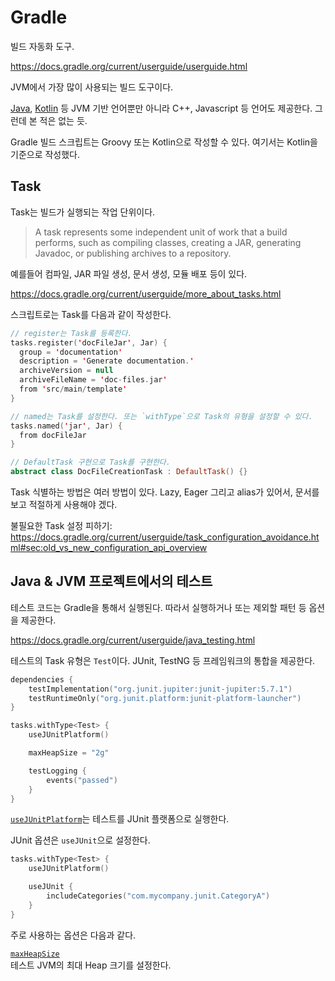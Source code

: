 # Gradle

빌드 자동화 도구.

https://docs.gradle.org/current/userguide/userguide.html

JVM에서 가장 많이 사용되는 빌드 도구이다.

[Java](java.md), [Kotlin](kotlin.md) 등 JVM 기반 언어뿐만 아니라 C++, Javascript 등 언어도 제공한다. 그런데 본 적은 없는 듯.

Gradle 빌드 스크립트는 Groovy 또는 Kotlin으로 작성할 수 있다. 여기서는 Kotlin을 기준으로 작성했다.

## Task

Task는 빌드가 실행되는 작업 단위이다.

> A task represents some independent unit of work that a build performs, such as compiling classes, creating a JAR, generating Javadoc, or publishing archives to a repository.

예를들어 컴파일, JAR 파일 생성, 문서 생성, 모듈 배포 등이 있다.

https://docs.gradle.org/current/userguide/more_about_tasks.html

스크립트로는 Task를 다음과 같이 작성한다.

```kotlin
// register는 Task를 등록한다.
tasks.register('docFileJar', Jar) {
  group = 'documentation'
  description = 'Generate documentation.'
  archiveVersion = null
  archiveFileName = 'doc-files.jar'
  from 'src/main/template'
}

// named는 Task를 설정한다. 또는 `withType`으로 Task의 유형을 설정할 수 있다.
tasks.named('jar', Jar) {
  from docFileJar
}

// DefaultTask 구현으로 Task를 구현한다.
abstract class DocFileCreationTask : DefaultTask() {}
```

Task 식별하는 방법은 여러 방법이 있다. Lazy, Eager 그리고 alias가 있어서, 문서를 보고 적절하게 사용해야 겠다.

불필요한 Task 설정 피하기: https://docs.gradle.org/current/userguide/task_configuration_avoidance.html#sec:old_vs_new_configuration_api_overview

## Java & JVM 프로젝트에서의 테스트

테스트 코드는 Gradle을 통해서 실행된다. 따라서 실행하거나 또는 제외할 패턴 등 옵션을 제공한다.

https://docs.gradle.org/current/userguide/java_testing.html

테스트의 Task 유형은 `Test`이다.
JUnit, TestNG 등 프레임워크의 통합을 제공한다.

```kotlin
dependencies {
    testImplementation("org.junit.jupiter:junit-jupiter:5.7.1")
    testRuntimeOnly("org.junit.platform:junit-platform-launcher")
}

tasks.withType<Test> {
    useJUnitPlatform()

    maxHeapSize = "2g"

    testLogging {
        events("passed")
    }
}
```

[`useJUnitPlatform`](https://docs.gradle.org/current/javadoc/org/gradle/api/tasks/testing/Test.html#useJUnitPlatform-org.gradle.api.Action-)는 테스트를 JUnit 플랫폼으로 실행한다.

JUnit 옵션은 `useJUnit`으로 설정한다.

```kotlin
tasks.withType<Test> {
    useJUnitPlatform()

    useJUnit {
        includeCategories("com.mycompany.junit.CategoryA")
    }
}
```

주로 사용하는 옵션은 다음과 같다.

[`maxHeapSize`](https://docs.gradle.org/current/javadoc/org/gradle/api/tasks/testing/Test.html#setMaxHeapSize-java.lang.String-)\
테스트 JVM의 최대 Heap 크기를 설정한다.
